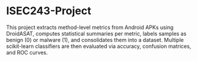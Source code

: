 # ISEC243-Project
This project extracts method-level metrics from Android APKs using DroidASAT, computes statistical summaries per metric, labels samples as benign (0) or malware (1), and consolidates them into a dataset. Multiple scikit-learn classifiers are then evaluated via accuracy, confusion matrices, and ROC curves.
